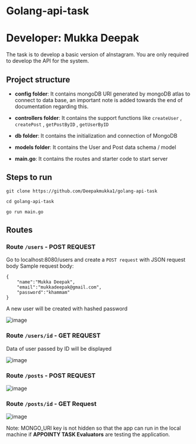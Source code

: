# Golang-api-task 


# Developer: Mukka Deepak

The task is to develop a basic version of aInstagram. You are only required to develop the API for the
system. 


## Project structure


- **config folder**: It contains mongoDB URI generated by mongoDB atlas to connect to data base, an important note is added towards the end of documentation regarding this.

- **controllers folder**: It contains the support functions like ```createUser``` , ```createPost``` , ```getPostByID``` , ```getUserByID```

- **db folder**: It contains the initialization and connection of MongoDB

- **models folder**: It contains the User and Post data schema / model 

- **main.go**: It contains the routes and starter code to start server


## Steps to run

```
git clone https://github.com/Deepakmukka1/golang-api-task
```

```
cd golang-api-task
```

```
go run main.go
```

## Routes

### Route ```/users``` -  POST REQUEST

Go to localhost:8080/users and create a `POST request` with JSON request body 
Sample request body:

```
{
    "name":"Mukka Deepak",
    "email":"mukkadeepak@gmail.com",
    "password":"khammam"
}
```
A new user will be created with hashed password

![image](https://user-images.githubusercontent.com/56472120/136665788-1f95ce92-253a-41c6-9ed8-defef0bc246d.png)

### Route ```/users/id``` - GET REQUEST

Data of user passed by ID will be displayed

![image](https://user-images.githubusercontent.com/56472120/136665867-18d51cde-04af-4872-81a2-e13d9f76234e.png)


### Route ```/posts``` - POST REQUEST



![image](https://user-images.githubusercontent.com/56472120/136666006-65f41063-d460-4e23-999d-8bad3c79ecf9.png)

### Route ```/posts/id``` - GET Request

![image](https://user-images.githubusercontent.com/56472120/136666038-e555bc89-faa1-422b-8779-31741d9d4cbd.png)
















Note: MONGO_URI  key is not hidden so that the app can run in the local machine if **APPOINTY TASK Evaluators** are testing the application.
